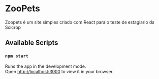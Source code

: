 # ZooPets

Zoopets é um site simples criado com React para o teste de estagiario da Scicrop

## Available Scripts

### `npm start`

Runs the app in the development mode.\
Open [http://localhost:3000](http://localhost:3000) to view it in your browser.

